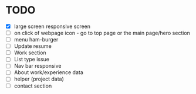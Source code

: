 # TODO

- [x] large screen responsive screen
- [ ] on click of webpage icon - go to top page or the main page/hero section
- [ ] menu ham-burger
- [ ] Update resume
- [ ] Work section
- [ ] List type issue
- [ ] Nav bar responsive
- [ ] About work/experience data
- [ ] helper (project data)
- [ ] contact section
